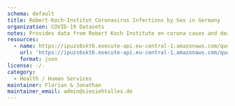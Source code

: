 ```yaml
---
schema: default
title: Robert-Koch-Institut Coronavirus Infections by Sex in Germany
organization: COVID-19 Datasets
notes: Provides data from Robert Koch Institute on corona cases and deaths by sex
resources:
  - name: https://ipuzs6skt6.execute-api.eu-central-1.amazonaws.com/query/rki_corona_nach_geschlecht
    url: 'https://ipuzs6skt6.execute-api.eu-central-1.amazonaws.com/query/rki_corona_nach_geschlecht'
    format: json
license: -/-
category:
  - Health / Human Services
maintainer: Florian & Jonathan
maintainer_email: admin@siesiehtalles.de
---
```

